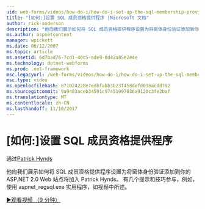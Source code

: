 ```yaml
---
uid: web-forms/videos/how-do-i/how-do-i-set-up-the-sql-membership-provider
title: "[如何:]设置 SQL 成员资格提供程序 |Microsoft 文档"
author: rick-anderson
description: "他向我们展示如何将 SQL 成员资格提供程序设置为将窗体身份验证添加到你的 ASP.NET 2.0 Web 站点将加入 Patrick Hynds。 有几个提示..."
ms.author: aspnetcontent
manager: wpickett
ms.date: 06/12/2007
ms.topic: article
ms.assetid: 6d7bad76-7cd1-40c5-ade9-8d42a85e2e4e
ms.technology: dotnet-webforms
ms.prod: .net-framework
msc.legacyurl: /web-forms/videos/how-do-i/how-do-i-set-up-the-sql-membership-provider
msc.type: video
ms.openlocfilehash: 871024228e7edbfabb3b23f458defd036acdd792
ms.sourcegitcommit: 9a9483aceb34591c97451997036a9120c3fe2baf
ms.translationtype: MT
ms.contentlocale: zh-CN
ms.lasthandoff: 11/10/2017
---
```

<a name="how-do-i-set-up-the-sql-membership-provider"></a>[如何:]设置 SQL 成员资格提供程序
====================
通过[Patrick Hynds](https://twitter.com/patrickhynds)

他向我们展示如何将 SQL 成员资格提供程序设置为将窗体身份验证添加到你的 ASP.NET 2.0 Web 站点将加入 Patrick Hynds。 有几个提示和技巧参与，例如，使用 aspnet\_regsql.exe 实用程序，如视频中所述。

[&#9654;观看视频 （9 分钟）](https://channel9.msdn.com/Blogs/ASP-NET-Site-Videos/how-do-i-set-up-the-sql-membership-provider)
